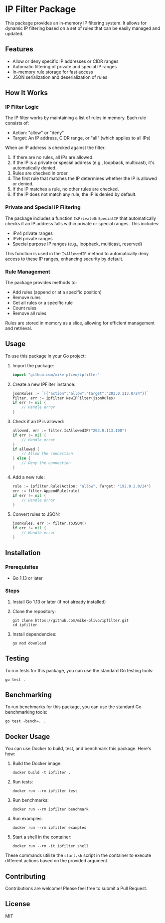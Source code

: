 # IP Filter Package

This package provides an in-memory IP filtering system. It allows for dynamic IP filtering based on a set of rules that can be easily managed and updated.

## Features

- Allow or deny specific IP addresses or CIDR ranges
- Automatic filtering of private and special IP ranges
- In-memory rule storage for fast access
- JSON serialization and deserialization of rules

## How It Works

### IP Filter Logic

The IP filter works by maintaining a list of rules in memory. Each rule consists of:

- Action: "allow" or "deny"
- Target: An IP address, CIDR range, or "all" (which applies to all IPs)

When an IP address is checked against the filter:

1. If there are no rules, all IPs are allowed.
2. If the IP is a private or special address (e.g., loopback, multicast), it's automatically denied.
3. Rules are checked in order. 
4. The first rule that matches the IP determines whether the IP is allowed or denied.
5. If the IP matches a rule, no other rules are checked.
6. If the IP does not match any rule, the IP is denied by default.

### Private and Special IP Filtering

The package includes a function `IsPrivateOrSpecialIP` that automatically checks if an IP address falls within private or special ranges. This includes:

- IPv4 private ranges
- IPv6 private ranges
- Special purpose IP ranges (e.g., loopback, multicast, reserved)

This function is used in the `IsAllowedIP` method to automatically deny access to these IP ranges, enhancing security by default.

### Rule Management

The package provides methods to:

- Add rules (append or at a specific position)
- Remove rules
- Get all rules or a specific rule
- Count rules
- Remove all rules

Rules are stored in memory as a slice, allowing for efficient management and retrieval.

## Usage

To use this package in your Go project:

1. Import the package:
   ```go
   import "github.com/mike-plivo/ipfilter"
   ```

2. Create a new IPFilter instance:
   ```go
   jsonRules := `[{"action":"allow","target":"203.0.113.0/24"}]`
   filter, err := ipfilter.NewIPFilter(jsonRules)
   if err != nil {
       // Handle error
   }
   ```

3. Check if an IP is allowed:
   ```go
   allowed, err := filter.IsAllowedIP("203.0.113.100")
   if err != nil {
       // Handle error
   }
   if allowed {
       // Allow the connection
   } else {
       // Deny the connection
   }
   ```

4. Add a new rule:
   ```go
   rule := ipfilter.Rule{Action: "allow", Target: "192.0.2.0/24"}
   err := filter.AppendRule(rule)
   if err != nil {
       // Handle error
   }
   ```

5. Convert rules to JSON:
   ```go
   jsonRules, err := filter.ToJSON()
   if err != nil {
       // Handle error
   }
   ```

## Installation

### Prerequisites
- Go 1.13 or later

### Steps

1. Install Go 1.13 or later (if not already installed)

2. Clone the repository:
   ```
   git clone https://github.com/mike-plivo/ipfilter.git
   cd ipfilter
   ```

3. Install dependencies:
   ```
   go mod download
   ```

## Testing

To run tests for this package, you can use the standard Go testing tools:

```
go test .
```

## Benchmarking

To run benchmarks for this package, you can use the standard Go benchmarking tools:

```
go test -bench=. .
```

## Docker Usage

You can use Docker to build, test, and benchmark this package. Here's how:

1. Build the Docker image:
   ```
   docker build -t ipfilter .
   ```

2. Run tests:
   ```
   docker run --rm ipfilter test
   ```

3. Run benchmarks:
   ```
   docker run --rm ipfilter benchmark
   ```

4. Run examples:
   ```
   docker run --rm ipfilter examples
   ```

5. Start a shell in the container:
   ```
   docker run --rm -it ipfilter shell
   ```

These commands utilize the `start.sh` script in the container to execute different actions based on the provided argument.

## Contributing

Contributions are welcome! Please feel free to submit a Pull Request.

## License
MIT
